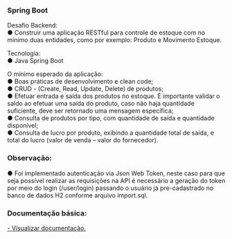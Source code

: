 ### Spring Boot

Desafio Backend:  
● Construir uma aplicação RESTful para controle de estoque com no mínimo duas entidades, como por exemplo: Produto e Movimento Estoque.

Tecnologia:  
● Java Spring Boot  

O mínimo esperado da aplicação:  
● Boas práticas de desenvolvimento e clean code;  
● CRUD - (Create, Read, Update, Delete) de produtos;  
● Efetuar entrada e saída dos produtos no estoque. É importante validar o saldo ao efetuar uma saída do produto, caso não haja quantidade suficiente, deve ser retornado uma mensagem específica;  
● Consulta de produtos por tipo, com quantidade de saída e quantidade disponível;  
● Consulta de lucro por produto, exibindo a quantidade total de saída, e total do lucro (valor de venda – valor do fornecedor).

### Observação: 
● Foi implementado autenticação via Json Web Token, neste caso para que seja possível realizar as requisições na API é necessário a geração do token por meio do login (/user/login) passando o usuário já pre-cadastrado no banco de dados H2 conforme arquivo import.sql.

### Documentação básica:
[- Visualizar documentação.](https://documenter.getpostman.com/view/14768065/2s7ZEBm1aQ)
